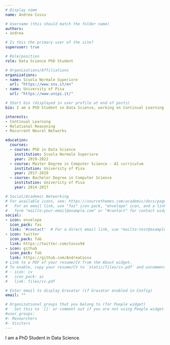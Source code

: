 ```yaml
---
# Display name
name: Andrea Cossu

# Username (this should match the folder name)
authors:
- andrea

# Is this the primary user of the site?
superuser: true

# Role/position
role: Data Science PhD Student

# Organizations/Affiliations
organizations:
- name: Scuola Normale Superiore
  url: "https://www.sns.it/en"
- name: University of Pisa
  url: "https://www.unipi.it/"

# Short bio (displayed in user profile at end of posts)
bio: I am a PhD Student in Data Science, working on Continual Learning and Relational Reasoning with Recurrent Neural Networks.

interests:
- Continual Learning
- Relational Reasoning
- Recurrent Neural Networks

education:
  courses:
  - course: PhD in Data Science
    institution: Scuola Normale Superiore
    year: 2019-2022
  - course: Master Degree in Computer Science - AI curriculum
    institution: University of Pisa
    year: 2017-2019
  - course: Bachelor Degree in Computer Science
    institution: University of Pisa
    year: 2014-2017

# Social/Academic Networking
# For available icons, see: https://sourcethemes.com/academic/docs/page-builder/#icons
#   For an email link, use "fas" icon pack, "envelope" icon, and a link in the
#   form "mailto:your-email@example.com" or "#contact" for contact widget.
social:
- icon: envelope
  icon_pack: fas
  link: '#contact'  # For a direct email link, use "mailto:test@example.org".
- icon: twitter
  icon_pack: fab
  link: https://twitter.com/Cossu94
- icon: github
  icon_pack: fab
  link: https://github.com/AndreaCossu
# Link to a PDF of your resume/CV from the About widget.
# To enable, copy your resume/CV to `static/files/cv.pdf` and uncomment the lines below.
# - icon: cv
#   icon_pack: ai
#   link: files/cv.pdf

# Enter email to display Gravatar (if Gravatar enabled in Config)
email: ""

# Organizational groups that you belong to (for People widget)
#   Set this to `[]` or comment out if you are not using People widget.
#user_groups:
#- Researchers
#- Visitors
---
```


I am a PhD Student in Data Science.
